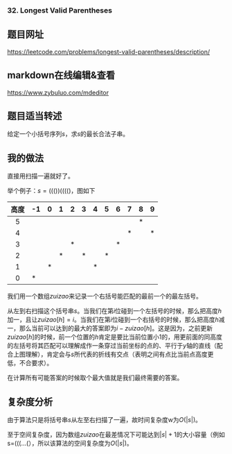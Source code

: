 ###  32. Longest Valid Parentheses

## 题目网址
https://leetcode.com/problems/longest-valid-parentheses/description/
## markdown在线编辑&查看
https://www.zybuluo.com/mdeditor
## 题目适当转述
给定一个小括号序列$s$，求$s$的最长合法子串。

## 我的做法
直接用扫描一遍就好了。

举个例子：$s=((())(((()$，图如下

|高度|-1| 0| 1| 2| 3| 4| 5| 6| 7| 8| 9|
|:--:|--|--|--|--|--|--|--|--|--|--|--|
| 5  |  |  |  |  |  |  |  |  |  | *|  |
| 4  |  |  |  |  |  |  |  |  | *|  | *|
| 3  |  |  |  | *|  |  |  | *|  |  |  |
| 2  |  |  | *|  | *|  | *|  |  |  |  |
| 1  |  | *|  |  |  | *|  |  |  |  |  |
| 0  | *|  |  |  |  |  |  |  |  |  |  |

我们用一个数组$zuizao$来记录一个右括号能匹配的最前一个的最左括号。

从左到右扫描这个括号串$s$。当我们在第$i$位碰到一个左括号的时候，那么把高度$h$加一，且让$zuizao[h]=i$。当我们在第$i$位碰到一个右括号的时候，那么把高度$h$减一，那么当前可以达到的最大的答案即为$i-zuizao[h]$。这是因为，之前更新$zuizao[h]$的时候，前一个位置的$h$肯定是要比当前位置小$1$的，用更前面的同高度的左括号将其匹配可以理解成作一条穿过当前坐标的点的、平行于$y$轴的直线（配合上图理解），肯定会与$s$所代表的折线有交点（表明之间有点比当前点高度更低，不合要求）。

在计算所有可能答案的时候取个最大值就是我们最终需要的答案。

## 复杂度分析
由于算法只是将括号串$s$从左至右扫描了一遍，故时间复杂度w为$O(|s|)$。

至于空间复杂度，因为数组$zuizao$在最差情况下可能达到$|s|+1$的大小容量（例如s=$(((\ldots($），所以该算法的空间复杂度为$O(|s|)$。
